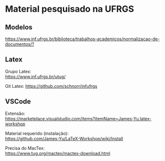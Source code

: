 # Material pesquisado na UFRGS

## Modelos

<https://www.inf.ufrgs.br/biblioteca/trabalhos-academicos/normalizacao-de-documentos/?>  

## Latex

Grupo Latex:  
<https://www.inf.ufrgs.br/utug/>

Git Latex:
<https://github.com/schnorr/infufrgs>

## VSCode

Extensão:  
<https://marketplace.visualstudio.com/items?itemName=James-Yu.latex-workshop>  

Material requerido (instalação):  
<https://github.com/James-Yu/LaTeX-Workshop/wiki/Install>  

Precisa do MacTex:  
<https://www.tug.org/mactex/mactex-download.html>  

